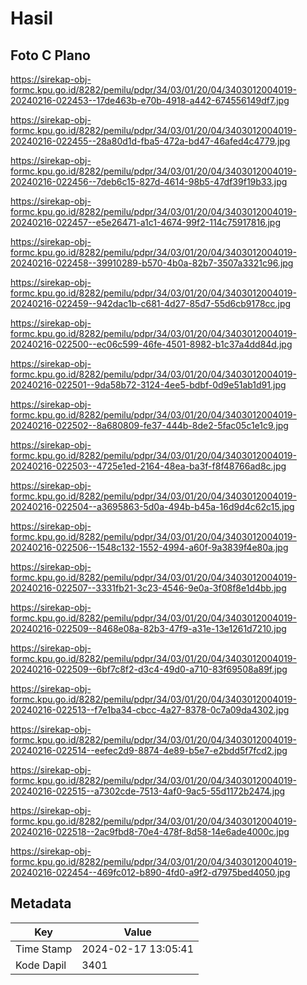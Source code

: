 # Hasil

## Foto C Plano

https://sirekap-obj-formc.kpu.go.id/8282/pemilu/pdpr/34/03/01/20/04/3403012004019-20240216-022453--17de463b-e70b-4918-a442-674556149df7.jpg

https://sirekap-obj-formc.kpu.go.id/8282/pemilu/pdpr/34/03/01/20/04/3403012004019-20240216-022455--28a80d1d-fba5-472a-bd47-46afed4c4779.jpg

https://sirekap-obj-formc.kpu.go.id/8282/pemilu/pdpr/34/03/01/20/04/3403012004019-20240216-022456--7deb6c15-827d-4614-98b5-47df39f19b33.jpg

https://sirekap-obj-formc.kpu.go.id/8282/pemilu/pdpr/34/03/01/20/04/3403012004019-20240216-022457--e5e26471-a1c1-4674-99f2-114c75917816.jpg

https://sirekap-obj-formc.kpu.go.id/8282/pemilu/pdpr/34/03/01/20/04/3403012004019-20240216-022458--39910289-b570-4b0a-82b7-3507a3321c96.jpg

https://sirekap-obj-formc.kpu.go.id/8282/pemilu/pdpr/34/03/01/20/04/3403012004019-20240216-022459--942dac1b-c681-4d27-85d7-55d6cb9178cc.jpg

https://sirekap-obj-formc.kpu.go.id/8282/pemilu/pdpr/34/03/01/20/04/3403012004019-20240216-022500--ec06c599-46fe-4501-8982-b1c37a4dd84d.jpg

https://sirekap-obj-formc.kpu.go.id/8282/pemilu/pdpr/34/03/01/20/04/3403012004019-20240216-022501--9da58b72-3124-4ee5-bdbf-0d9e51ab1d91.jpg

https://sirekap-obj-formc.kpu.go.id/8282/pemilu/pdpr/34/03/01/20/04/3403012004019-20240216-022502--8a680809-fe37-444b-8de2-5fac05c1e1c9.jpg

https://sirekap-obj-formc.kpu.go.id/8282/pemilu/pdpr/34/03/01/20/04/3403012004019-20240216-022503--4725e1ed-2164-48ea-ba3f-f8f48766ad8c.jpg

https://sirekap-obj-formc.kpu.go.id/8282/pemilu/pdpr/34/03/01/20/04/3403012004019-20240216-022504--a3695863-5d0a-494b-b45a-16d9d4c62c15.jpg

https://sirekap-obj-formc.kpu.go.id/8282/pemilu/pdpr/34/03/01/20/04/3403012004019-20240216-022506--1548c132-1552-4994-a60f-9a3839f4e80a.jpg

https://sirekap-obj-formc.kpu.go.id/8282/pemilu/pdpr/34/03/01/20/04/3403012004019-20240216-022507--3331fb21-3c23-4546-9e0a-3f08f8e1d4bb.jpg

https://sirekap-obj-formc.kpu.go.id/8282/pemilu/pdpr/34/03/01/20/04/3403012004019-20240216-022509--8468e08a-82b3-47f9-a31e-13e1261d7210.jpg

https://sirekap-obj-formc.kpu.go.id/8282/pemilu/pdpr/34/03/01/20/04/3403012004019-20240216-022509--6bf7c8f2-d3c4-49d0-a710-83f69508a89f.jpg

https://sirekap-obj-formc.kpu.go.id/8282/pemilu/pdpr/34/03/01/20/04/3403012004019-20240216-022513--f7e1ba34-cbcc-4a27-8378-0c7a09da4302.jpg

https://sirekap-obj-formc.kpu.go.id/8282/pemilu/pdpr/34/03/01/20/04/3403012004019-20240216-022514--eefec2d9-8874-4e89-b5e7-e2bdd5f7fcd2.jpg

https://sirekap-obj-formc.kpu.go.id/8282/pemilu/pdpr/34/03/01/20/04/3403012004019-20240216-022515--a7302cde-7513-4af0-9ac5-55d1172b2474.jpg

https://sirekap-obj-formc.kpu.go.id/8282/pemilu/pdpr/34/03/01/20/04/3403012004019-20240216-022518--2ac9fbd8-70e4-478f-8d58-14e6ade4000c.jpg

https://sirekap-obj-formc.kpu.go.id/8282/pemilu/pdpr/34/03/01/20/04/3403012004019-20240216-022454--469fc012-b890-4fd0-a9f2-d7975bed4050.jpg


## Metadata

| Key        | Value               |
| ---------- | ------------------- |
| Time Stamp | 2024-02-17 13:05:41 |
| Kode Dapil | 3401                |



